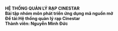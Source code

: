 <B>HỆ THỐNG QUẢN LÝ RẠP CINESTAR<B><BR>
Bài tập nhóm môn phát triển ứng dụng mã nguồn mở<br>
Đề tài:Hệ thống quản lý rạp Cinestar<br>
Thành viên: Nguyễn Minh Đức<br>
